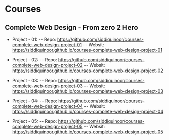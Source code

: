 Courses
=======

Complete Web Design - From zero 2 Hero
--------------------------------------
- Project - 01:
  -- Repo: https://github.com/siddiquinoor/courses-complete-web-design-project-01
  -- Websit: https://siddiquinoor.github.io/courses-complete-web-design-project-01
  
- Project - 02:
  -- Repo: https://github.com/siddiquinoor/courses-complete-web-design-project-02
  -- Websit: https://siddiquinoor.github.io/courses-complete-web-design-project-02
  
- Project - 03:
  -- Repo: https://github.com/siddiquinoor/courses-complete-web-design-project-03
  -- Websit: https://siddiquinoor.github.io/courses-complete-web-design-project-03
  
- Project - 04:
  -- Repo: https://github.com/siddiquinoor/courses-complete-web-design-project-04
  -- Websit: https://siddiquinoor.github.io/courses-complete-web-design-project-04
  
- Project - 05:
  -- Repo: https://github.com/siddiquinoor/courses-complete-web-design-project-05
  -- Websit: https://siddiquinoor.github.io/courses-complete-web-design-project-05


